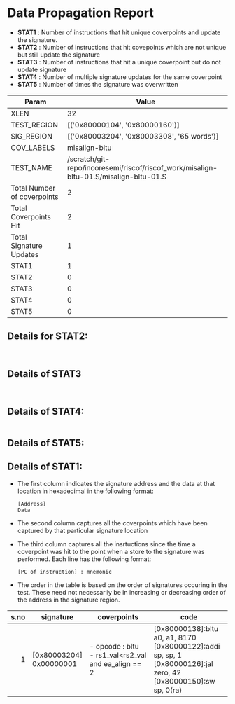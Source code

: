 
# Data Propagation Report

- **STAT1** : Number of instructions that hit unique coverpoints and update the signature.
- **STAT2** : Number of instructions that hit covepoints which are not unique but still update the signature
- **STAT3** : Number of instructions that hit a unique coverpoint but do not update signature
- **STAT4** : Number of multiple signature updates for the same coverpoint
- **STAT5** : Number of times the signature was overwritten

| Param                     | Value    |
|---------------------------|----------|
| XLEN                      | 32      |
| TEST_REGION               | [('0x80000104', '0x80000160')]      |
| SIG_REGION                | [('0x80003204', '0x80003308', '65 words')]      |
| COV_LABELS                | misalign-bltu      |
| TEST_NAME                 | /scratch/git-repo/incoresemi/riscof/riscof_work/misalign-bltu-01.S/misalign-bltu-01.S    |
| Total Number of coverpoints| 2     |
| Total Coverpoints Hit     | 2      |
| Total Signature Updates   | 1      |
| STAT1                     | 1      |
| STAT2                     | 0      |
| STAT3                     | 0     |
| STAT4                     | 0     |
| STAT5                     | 0     |

## Details for STAT2:

```


```

## Details of STAT3

```


```

## Details of STAT4:

```

```

## Details of STAT5:



## Details of STAT1:

- The first column indicates the signature address and the data at that location in hexadecimal in the following format: 
  ```
  [Address]
  Data
  ```

- The second column captures all the coverpoints which have been captured by that particular signature location

- The third column captures all the insrtuctions since the time a coverpoint was
  hit to the point when a store to the signature was performed. Each line has
  the following format:
  ```
  [PC of instruction] : mnemonic
  ```
- The order in the table is based on the order of signatures occuring in the
  test. These need not necessarily be in increasing or decreasing order of the
  address in the signature region.

|s.no|        signature         |                         coverpoints                         |                                                             code                                                              |
|---:|--------------------------|-------------------------------------------------------------|-------------------------------------------------------------------------------------------------------------------------------|
|   1|[0x80003204]<br>0x00000001|- opcode : bltu<br> -  rs1_val<rs2_val and ea_align == 2<br> |[0x80000138]:bltu a0, a1, 8170<br> [0x80000122]:addi sp, sp, 1<br> [0x80000126]:jal zero, 42<br> [0x80000150]:sw sp, 0(ra)<br> |
